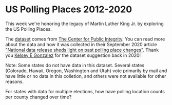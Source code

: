 # US Polling Places 2012-2020

This week we're honoring the legacy of Martin Luther King Jr. by exploring the US Polling Places.

The [dataset](https://github.com/PublicI/us-polling-places) comes from [The Center for Public Integrity](https://publicintegrity.org/).
You can read more about the data and how it was collected in their September 2020 article ["National data release sheds light on past polling place changes"](https://publicintegrity.org/politics/elections/ballotboxbarriers/data-release-sheds-light-on-past-polling-place-changes/).
Thank you [Kelsey E Gonzalez](https://github.com/kelseygonzalez) for the dataset suggestion back in 2020!

Note: Some states do not have data in this dataset. Several states (Colorado, Hawaii, Oregon, Washington and Utah) vote primarily by mail and have little or no data in this colletion, and others were not available for other reasons.

For states with data for multiple elections, how have polling location counts per county changed over time?
